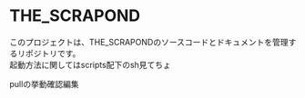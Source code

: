 # THE_SCRAPOND

このプロジェクトは、THE_SCRAPONDのソースコードとドキュメントを管理するリポジトリです。  
起動方法に関してはscripts配下のsh見てちょ

pullの挙動確認編集
